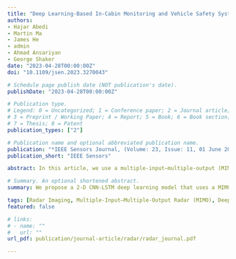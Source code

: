 ```yaml
---
title: "Deep Learning-Based In-Cabin Monitoring and Vehicle Safety System Using a 4-D Imaging Radar Sensor"
authors:
- Hajar Abedi
- Martin Ma
- James He
- admin
- Ahmad Ansariyan
- George Shaker
date: "2023-04-28T00:00:00Z"
doi: "10.1109/jsen.2023.3270043"

# Schedule page publish date (NOT publication's date).
publishDate: "2023-04-28T00:00:00Z"

# Publication type.
# Legend: 0 = Uncategorized; 1 = Conference paper; 2 = Journal article;
# 3 = Preprint / Working Paper; 4 = Report; 5 = Book; 6 = Book section;
# 7 = Thesis; 8 = Patent
publication_types: ["2"]

# Publication name and optional abbreviated publication name.
publication: "*IEEE Sensors Journal, (Volume: 23, Issue: 11, 01 June 2023)"
publication_short: "IEEE Sensors"

abstract: In this article, we use a multiple-input–multiple-output (MIMO) radar for in-vehicle passenger detection. We propose a 2-D convolutional neural network-long short-term memory (CNN-LSTM) to accurately detect, count, and classify passengers inside five-seater vehicles. Our deep learning model first extracts the feature using a CNN model, and then, a series of frames will be delivered to a time series model (LSTM) to predict new scenarios. In addition, we provide the outcomes of various deep learning models and show that temporal deep learning models perform better in our radar datasets. Furthermore, we provide reliable session-dependent datasets collected from different car models with various passengers (including infants/children and adults). The results show that our proposed 2-D CNN-LSTM model can detect unattended infants/children in vehicles with more than 95% accuracy, count passengers and identify their occupied seats with an accuracy of 89%, and classify passengers with more than 74% accuracy. Since our model is evaluated in a new car with new passengers, it ensures the generality of our proposed method to be deployed in any five-seater vehicle.

# Summary. An optional shortened abstract.
summary: We propose a 2-D CNN-LSTM deep learning model that uses a MIMO radar to accurately detect, count, and classify passengers in five-seater vehicles, achieving over 95% accuracy in detecting unattended infants/children, 89% accuracy in counting passengers and identifying their seats, and 74% accuracy in classifying passengers, demonstrating its applicability in any five-seater vehicle.

tags: [Radar Imaging, Multiple-Input–Multiple-Output Radar (MIMO), Deep Learning, Computer Vision, Machine Learning]
featured: false

# links:
# - name: ""
#   url: ""
url_pdf: publication/journal-article/radar/radar_journal.pdf

---
```

